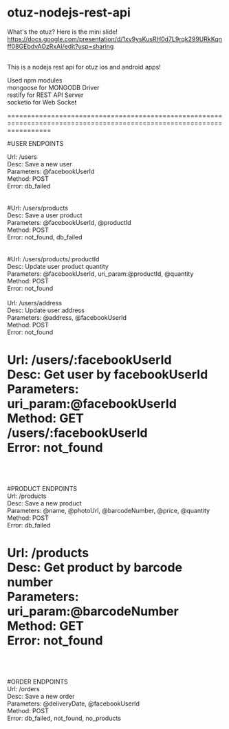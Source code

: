﻿otuz-nodejs-rest-api
=====================

What's the otuz? Here is the mini slide! <br>
https://docs.google.com/presentation/d/1xv9ysKusRH0d7L9rqk299URkKqnff08GEbdvAOzRxAI/edit?usp=sharing
<br>
<br>

This is a nodejs rest api for otuz ios and android apps!

Used npm modules <br />
mongoose for MONGODB Driver <br />
restify for REST API Server <br />
socketio for Web Socket <br />

=======================================================================================================================

#USER ENDPOINTS

Url: /users <br />
Desc: Save a new user <br />
Parameters: @facebookUserId <br />
Method: POST <br />
Error: db_failed <br />
<br /><br />
#Url: /users/products <br />
Desc: Save a user product <br />
Parameters: @facebookUserId, @productId <br />
Method: POST <br /> 
Error: not_found, db_failed<br />
<br /><br />
#Url: /users/products/:productId <br />
Desc: Update user product quantity <br />
Parameters: @facebookUserId, uri_param:@productId, @quantity <br />
Method: POST <br />
Error: not_found <br />
<br />
Url: /users/address <br />
Desc: Update user address <br />
Parameters: @address, @facebookUserId <br />
Method: POST <br />
Error: not_found <br />

Url: /users/:facebookUserId <br />
Desc: Get user by facebookUserId <br />
Parameters: uri_param:@facebookUserId <br />
Method: GET /users/:facebookUserId <br />
Error: not_found <br />
<br />
======================================================================================================
<br />
#PRODUCT ENDPOINTS
<br />
Url: /products <br />
Desc: Save a new product <br />
Parameters: @name, @photoUrl, @barcodeNumber, @price, @quantity <br />
Method: POST <br />
Error: db_failed <br />

Url: /products <br />
Desc: Get product by barcode number <br />
Parameters: uri_param:@barcodeNumber <br />
Method: GET <br />
Error: not_found <br />
<br />
======================================================================================================
<br />
#ORDER ENDPOINTS
<br />
Url: /orders <br />
Desc: Save a new order <br />
Parameters: @deliveryDate, @facebookUserId <br />
Method: POST <br />
Error: db_failed, not_found, no_products <br />